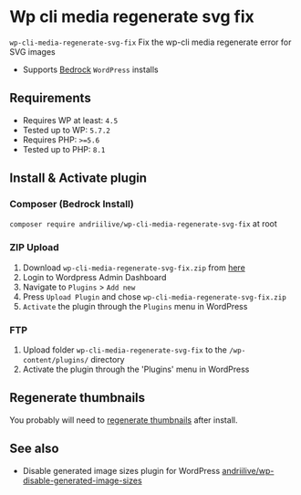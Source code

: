 # Wp cli media regenerate svg fix

`wp-cli-media-regenerate-svg-fix` Fix the wp-cli media regenerate error for SVG images

+  Supports [Bedrock](https://roots.io/bedrock) `WordPress` installs

## Requirements

- Requires WP at least: `4.5`
- Tested up to WP: `5.7.2`
- Requires PHP: `>=5.6`
- Tested up to PHP: `8.1`

## Install & Activate plugin

### Composer (Bedrock Install)

`composer require andriilive/wp-cli-media-regenerate-svg-fix` at root

### ZIP Upload

1. Download `wp-cli-media-regenerate-svg-fix.zip` from [here](https://github.com/andriilive/wp-cli-media-regenerate-svg-fix/archive/refs/tags/0.1.0.zip)
2. Login to Wordpress Admin Dashboard
2. Navigate to `Plugins` > `Add new`
3. Press `Upload Plugin` and chose `wp-cli-media-regenerate-svg-fix.zip`
2. `Activate` the plugin through the `Plugins` menu in WordPress

### FTP

1. Upload folder `wp-cli-media-regenerate-svg-fix` to the `/wp-content/plugins/` directory
2. Activate the plugin through the 'Plugins' menu in WordPress

## Regenerate thumbnails

You probably will need to [regenerate thumbnails](https://wordpress.org/search/regenerate+thumbnails) after install.

## See also

- Disable generated image sizes plugin for WordPress [andriilive/wp-disable-generated-image-sizes](https://github.com/andriilive/wp-disable-generated-image-sizes)
